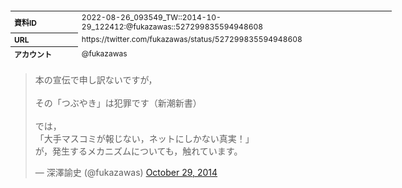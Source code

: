 <table style="font-size: 9pt; width: 610px; margin-bottom: 20px; height: 80px;">
<tbody>
    <tr>
        <th align=left>資料ID</th>
        <td align=left>2022-08-26_093549_TW::2014-10-29_122412:@fukazawas::527299835594948608</td>
    </tr>
    <tr>
        <th align=left>URL</th>
        <td align=left>https://twitter.com/fukazawas/status/527299835594948608</td>
    </tr>
    <tr>
        <th align=left>アカウント</th>
        <td align=left>@fukazawas</td>
    </tr>
    <tr>
        <th align=left>ユーザ名</th>
        <td align=left>深澤諭史</td>
    </tr>
    <tr>
        <th align=left>ツイートの記録日時</th>
        <td align=left>2022-08-26_093549_</td>
    </tr>
</tbody>
</table>
<blockquote class="twitter-tweet" data-width="450"  data-lang="ja"><p lang="ja" dir="ltr">本の宣伝で申し訳ないですが，<br><br>その「つぶやき」は犯罪です（新潮新書）<br><br>では，<br>「大手マスコミが報じない，ネットにしかない真実！」<br>が，発生するメカニズムについても，触れています。</p>&mdash; 深澤諭史 (@fukazawas) <a href="https://twitter.com/fukazawas/status/527299835594948608?ref_src=twsrc%5Etfw">October 29, 2014</a></blockquote>
<script async src="https://platform.twitter.com/widgets.js" charset="utf-8"></script>


